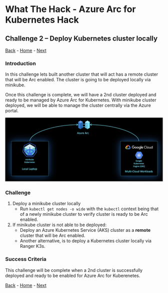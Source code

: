 # What The Hack - Azure Arc for Kubernetes Hack

## Challenge 2 – Deploy Kubernetes cluster locally
[Back](challenge01.md) - [Home](../readme.md) - [Next](challenge03.md)

### Introduction

In this challenge lets built another cluster that will act has a remote cluster that will be Arc enabled. The cluster is going to be deployed locally via minikube. 

Once this challenge is complete, we will have a 2nd cluster deployed and ready to be managed by Azure Arc for Kubernetes. With minikube cluster deployed, we will be able to manage the cluster centrally via the Azure portal.

 ![](../img/image4.png)

### Challenge

1. Deploy a minikube cluster locally 
    *  Run ```kubectl get nodes -o wide``` with the ```kubectl``` context being that of a newly minikube cluster to verify cluster is ready to be Arc enabled.
2. If minikube cluster is not able to be deployed:
    * Deploy an Azure Kubernetes Service (AKS) cluster as a **remote** cluster that will be Arc enabled.
    * Another alternative, is to deploy a Kubernetes cluster locally via Ranger K3s.

### Success Criteria

This challenge will be complete when a 2nd cluster is successfully deployed and ready to be enabled for Azure Arc for Kuberenetes.

[Back](challenge01.md) - [Home](../readme.md) - [Next](challenge03.md)
